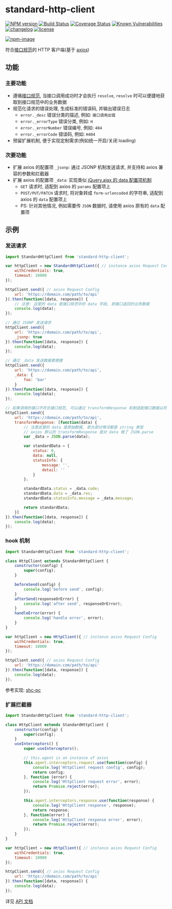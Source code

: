 # standard-http-client

[![NPM version][npm-image]][npm-url] [![Build Status][ci-status-image]][ci-status-url] [![Coverage Status][coverage-status-image]][coverage-status-url] [![Known Vulnerabilities][vulnerabilities-status-image]][vulnerabilities-status-url] [![changelog][changelog-image]][changelog-url] [![license][license-image]][license-url]

[vulnerabilities-status-image]: https://snyk.io/test/npm/standard-http-client/badge.svg
[vulnerabilities-status-url]: https://snyk.io/test/npm/standard-http-client
[ci-status-image]: https://travis-ci.org/ufologist/standard-http-client.svg?branch=master
[ci-status-url]: https://travis-ci.org/ufologist/standard-http-client
[coverage-status-image]: https://coveralls.io/repos/github/ufologist/standard-http-client/badge.svg?branch=master
[coverage-status-url]: https://coveralls.io/github/ufologist/standard-http-client
[npm-image]: https://img.shields.io/npm/v/standard-http-client.svg?style=flat-square
[npm-url]: https://npmjs.org/package/standard-http-client
[license-image]: https://img.shields.io/github/license/ufologist/standard-http-client.svg
[license-url]: https://github.com/ufologist/standard-http-client/blob/master/LICENSE
[changelog-image]: https://img.shields.io/badge/CHANGE-LOG-blue.svg?style=flat-square
[changelog-url]: https://github.com/ufologist/standard-http-client/blob/master/CHANGELOG.md

[![npm-image](https://nodei.co/npm/standard-http-client.png?downloads=true&downloadRank=true&stars=true)](https://npmjs.com/package/standard-http-client)

符合[接口规范](https://github.com/f2e-journey/treasure/blob/master/api.md)的 HTTP 客户端(基于 [axios](https://github.com/axios/axios))

## 功能

### 主要功能
* 遵循[接口规范](https://github.com/f2e-journey/treasure/blob/master/api.md), 当接口调用成功时才会执行 `resolve`, `resolve` 时可以便捷地获取到接口规范中的业务数据
* 规范化请求的错误处理, 生成标准的错误码, 并输出错误日志
  * `error._desc` 错误分类的描述, 例如: `接口调用出错`
  * `error._errorType` 错误分类, 例如: `H`
  * `error._errorNumber` 错误编号, 例如: `404`
  * `error._errorCode` 错误码, 例如: `H404`
* 预留扩展机制, 便于实现定制需求(例如统一开启/关闭 loading)

### 次要功能
* 扩展 axios 的配置项 `_jsonp`: 通过 JSONP 机制发送请求, 并支持和 axios 兼容的参数和拦截器
* 扩展 axios 的配置项 `_data`: 实现类似 [jQuery.ajax 的 data 配置项机制](https://api.jquery.com/jQuery.ajax/)
  * `GET` 请求时, 适配到 axios 的 `params` 配置项上
  * `POST/PUT/PATCH` 请求时, 将对象转成 `form-urlencoded` 的字符串, 适配到 axios 的 `data` 配置项上
  * PS: 针对其他情况, 例如需要传 `JSON` 数据时, 请使用 axios 原有的 `data` 配置项

## 示例

### 发送请求
```javascript
import StandardHttpClient from 'standard-http-client';

var httpClient = new StandardHttpClient({ // instance axios Request Config
    withCredentials: true,
    timeout: 10000
});

httpClient.send({ // axios Request Config
    url: 'https://domain.com/path/to/api'
}).then(function([data, response]) {
    // 注意: 这里的 data 是接口规范中的 data 字段, 即接口返回的业务数据
    console.log(data);
});

// 通过 JSONP 发送请求
httpClient.send({
    url: 'https://domain.com/path/to/api',
    _jsonp: true
}).then(function([data, response]) {
    console.log(data);
});

// 通过 _data 发送数据更便捷
httpClient.send({
    url: 'https://domain.com/path/to/api',
    _data: {
        foo: 'bar'
    }
}).then(function([data, response]) {
    console.log(data);
});

// 如果调用的接口不符合接口规范, 可以通过 transformResponse 机制适配接口数据以符合接口规范
httpClient.send({
    url: 'https://domain.com/path/to/api',
    transformResponse: [function(data) {
        // 注意这里的 data 是原始数据, 即大部分情况都是 string 类型
        // axios 默认的 transformResponse 是对 data 做了 JSON.parse
        var _data = JSON.parse(data);

        var standardData = {
            status: 0,
            data: null,
            statusInfo: {
                message: '',
                detail: ''
            }
        };

        standardData.status = _data.code;
        standardData.data = _data.res;
        standardData.statusInfo.message = _data.message;

        return standardData;
    }]
}).then(function([data, response]) {
    console.log(data);
});
```

### hook 机制

```javascript
import StandardHttpClient from 'standard-http-client';

class HttpClient extends StandardHttpClient {
    constructor(config) {
        super(config);
    }

    beforeSend(config) {
        console.log('before send', config);
    }
    afterSend(responseOrError) {
        console.log('after send', responseOrError);
    }
    handleError(error) {
        console.log('handle error', error);
    }
}

var httpClient = new HttpClient({ // instance axios Request Config
    withCredentials: true,
    timeout: 10000
});

httpClient.send({ // axios Request Config
    url: 'https://domain.com/path/to/api'
}).then(function([data, response]) {
    console.log(data);
});
```

参考实现: [shc-pc](https://github.com/ufologist/shc-pc)

### 扩展拦截器

```javascript
import StandardHttpClient from 'standard-http-client';

class HttpClient extends StandardHttpClient {
    constructor(config) {
        super(config);
    }
    useInterceptors() {
        super.useInterceptors();

        // this.agent is an instance of axios
        this.agent.interceptors.request.use(function(config) {
            console.log('HttpClient request config', config);
            return config;
        }, function (error) {
            console.log('HttpClient request error', error);
            return Promise.reject(error);
        });

        this.agent.interceptors.response.use(function(response) {
            console.log('HttpClient response', response);
            return response;
        }, function(error) {
            console.log('HttpClient response error', error);
            return Promise.reject(error);
        });
    }
}

var httpClient = new HttpClient({ // instance axios Request Config
    withCredentials: true,
    timeout: 10000
});

httpClient.send({ // axios Request Config
    url: 'https://domain.com/path/to/api'
}).then(function([data, response]) {
    console.log(data);
});
```

详见 [API 文档](https://doc.esdoc.org/github.com/ufologist/standard-http-client)